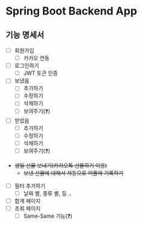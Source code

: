 # Spring Boot Backend App
## 기능 명세서
- [ ] 회원가입
  - [ ] 카카오 연동
- [ ] 로그인하기
  - [ ] JWT 토큰 인증
- [ ] 보냈음
  - [ ] 추가하기
  - [ ] 수정하기
  - [ ] 삭제하기
  - [ ] 보여주기(❓)
- [ ] 받았음
  - [ ] 추가하기
  - [ ] 수정하기
  - [ ] 삭제하기
  - [ ] 보여주기(❓)
* ~~생일 선물 보내기(카카오톡 선물하기 이용)~~
    * ~~보낸 선물에 대해서 자동으로 어플에 기록하기~~
- [ ] 필터 추가하기
  - [ ] 날짜 별, 종류 별, 등 ..
- [ ] 합계 페이지
- [ ] 조회 페이지
  - [ ] Same-Same 기능(❓)
